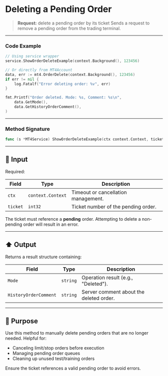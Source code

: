# Deleting a Pending Order

> **Request:** delete a pending order by its ticket
> Sends a request to remove a pending order from the trading terminal.

---

### Code Example

```go
// Using service wrapper
service.ShowOrderDeleteExample(context.Background(), 123456)

// Or directly from MT4Account
data, err := mt4.OrderDelete(context.Background(), 123456)
if err != nil {
    log.Fatalf("Error deleting order: %v", err)
}

fmt.Printf("Order deleted. Mode: %s, Comment: %s\n",
    data.GetMode(),
    data.GetHistoryOrderComment(),
)
```

---

### Method Signature

```go
func (s *MT4Service) ShowOrderDeleteExample(ctx context.Context, ticket int32)
```

---

## 🔽 Input

Required:

| Field    | Type              | Description                         |
| -------- | ----------------- | ----------------------------------- |
| `ctx`    | `context.Context` | Timeout or cancellation management. |
| `ticket` | `int32`           | Ticket number of the pending order. |

The ticket must reference a **pending** order. Attempting to delete a non-pending order will result in an error.

---

## ⬆️ Output

Returns a result structure containing:

| Field                 | Type     | Description                             |
| --------------------- | -------- | --------------------------------------- |
| `Mode`                | `string` | Operation result (e.g., "Deleted").     |
| `HistoryOrderComment` | `string` | Server comment about the deleted order. |

---

## 🎯 Purpose

Use this method to manually delete pending orders that are no longer needed.
Helpful for:

* Canceling limit/stop orders before execution
* Managing pending order queues
* Cleaning up unused test/training orders

Ensure the ticket references a valid pending order to avoid errors.
